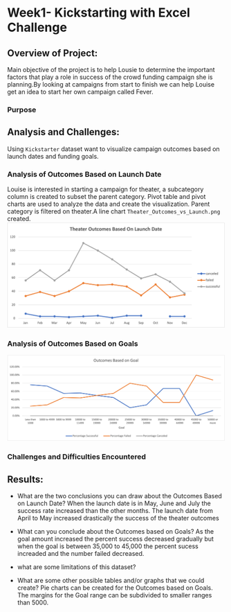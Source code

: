 # Week1- Kickstarting with Excel Challenge

## Overview of Project:
Main objective of the project is to help Lousie to determine the important factors that play a role in success of the crowd funding campaign she is planning.By looking at campaigns from start to finish we can help Louise get an idea to start her own campaign called Fever. 

### Purpose


## Analysis and Challenges:
Using `Kickstarter` dataset want to visualize campaign outcomes based on launch dates and funding goals.

### Analysis of Outcomes Based on Launch Date

Louise is interested in starting a campaign for theater, a subcategory column is created to subset the parent category. Pivot table and pivot charts are used to analyze the data and create the visualization. Parent category is filtered on theater.A line chart `Theater_Outcomes_vs_Launch.png` created.
![Theater_Outcomes_vs_Launch.png](https://github.com/klkanchi/week1Challenge/blob/main/Theater_Outcomes_vs_Launch.png)


### Analysis of Outcomes Based on Goals

![Outcomes_vs_Goal.png](https://github.com/klkanchi/week1Challenge/blob/main/Outcomes_vs_Goal.png)

### Challenges and Difficulties Encountered

## Results:

- What are the two conclusions you can draw about the Outcomes Based on Launch Date?
When the launch date is in May, June and July the success rate increased than the other months. The launch date from April to May increased drastically  the     success of the theater outcomes 

- What can you conclude about the Outcomes based on Goals?
As the goal amount increased the percent success decreased gradually but when the goal is between 35,000 to 45,000 the percent sucess increaded and the number   failed decreased.

- what are some limitations of this dataset?

- What are some other possible tables and/or graphs that we could create?
Pie charts can be created for the Outcomes based on Goals. The margins for the Goal range can be subdivided to smaller ranges than 5000.


